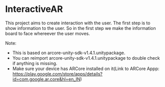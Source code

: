 # InteractiveAR

This project aims to create interaction with the user.
The first step is to show information to the user. So in the first step we make the information board to face whereever the user moves.

Note:

  * This is based on arcore-unity-sdk-v1.4.1.unitypackage.
  * You can reimport arcore-unity-sdk-v1.4.1.unitypackage to double check if anything is missing.
  * Make sure your device has ARCore installed on it(Link to ARCore Appp: https://play.google.com/store/apps/details?id=com.google.ar.core&hl=en_IN)
